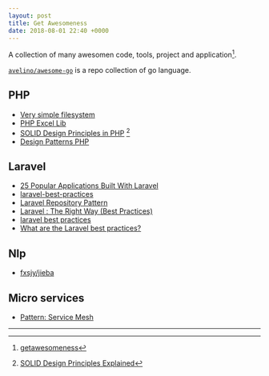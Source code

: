 ```yaml
---
layout: post
title: Get Awesomeness
date: 2018-08-01 22:40 +0000
---
```


A collection of many awesomen code, tools, project and application[^1].

[^1]: [getawesomeness](https://getawesomeness.herokuapp.com/get/laravel)

[`avelino/awesome-go`](https://github.com/avelino/awesome-go) is a repo collection of go language.



## PHP
* [Very simple filesystem ](https://github.com/michael-donat/php-vfs)
* [PHP Excel Lib](https://github.com/PHPOffice/PhpSpreadsheet)
* [SOLID Design Principles in PHP](https://github.com/wataridori/solid-php-example) [^2]
* [Design Patterns PHP](https://github.com/domnikl/DesignPatternsPHP)

[^2]: [SOLID Design Principles Explained](https://stackify.com/solid-design-principles/)



## Laravel
* [25 Popular Applications Built With Laravel](https://vegibit.com/25-popular-applications-built-with-laravel/)
* [laravel-best-practices](https://github.com/alexeymezenin/laravel-best-practices#do-not-get-data-from-the-env-file-directly)
* [Laravel Repository Pattern](https://vegibit.com/laravel-repository-pattern/)
* [Laravel : The Right Way (Best Practices)](https://medium.com/@adebsalert/laravel-the-right-way-best-practices-2346cd6c5d89)
* [laravel best practices](http://www.laravelbestpractices.com)
* [What are the Laravel best practices?](https://www.quora.com/What-are-the-Laravel-best-practices)

## Nlp
* [fxsjy/jieba](https://github.com/fxsjy/jieba)


## Micro services
* [Pattern: Service Mesh](http://philcalcado.com/2017/08/03/pattern_service_mesh.html)


---